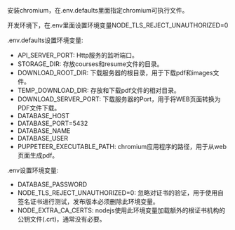 安装chromium，在.env.defaults里面指定chromium可执行文件。

开发环境下，在.env里面设置环境变量NODE_TLS_REJECT_UNAUTHORIZED=0

.env.defaults设置环境变量: 
- API_SERVER_PORT: Http服务的监听端口。
- STORAGE_DIR: 存放courses和resume文件的目录。
- DOWNLOAD_ROOT_DIR: 下载服务器的根目录，用于下载pdf和images文件。
- TEMP_DOWNLOAD_DIR: 存放和下载pdf文件的相对目录。
- DOWNLOAD_SERVER_PORT: 下载服务器的Port，用于将WEB页面转换为PDF文件下载。
- DATABASE_HOST
- DATABASE_PORT=5432
- DATABASE_NAME
- DATABASE_USER
- PUPPETEER_EXECUTABLE_PATH: chromium应用程序的路径，用于从web页面生成pdf。

.env设置环境变量: 
- DATABASE_PASSWORD
- NODE_TLS_REJECT_UNAUTHORIZED=0: 忽略对证书的验证，用于使用自签名证书进行测试，发布版本必须删除此环境变量。
- NODE_EXTRA_CA_CERTS: nodejs使用此环境变量加载额外的根证书机构的公钥文件(.crt)，通常没有必要。
